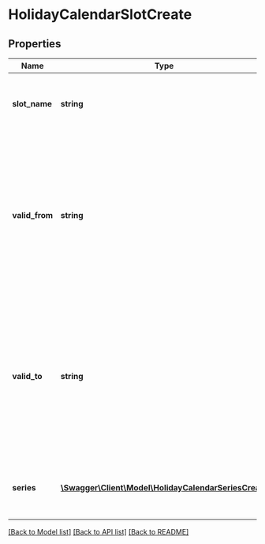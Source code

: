 # HolidayCalendarSlotCreate

## Properties
Name | Type | Description | Notes
------------ | ------------- | ------------- | -------------
**slot_name** | **string** | Name of the holiday calendar slot (max. 50 characters) | 
**valid_from** | **string** | Holiday calendar slot start time regardless of the time zone (ISO 8601-format compliant date with time, without time zone: yyyy-mm-ddThh:mm) | 
**valid_to** | **string** | Holiday calendar slot end time regardless of the time zone (ISO 8601-format compliant date with time, without time zone: yyyy-mm-ddThh:mm) | 
**series** | [**\Swagger\Client\Model\HolidayCalendarSeriesCreate**](HolidayCalendarSeriesCreate.md) | Time series to which this holiday calendar slot is assigned to | [optional] 

[[Back to Model list]](../README.md#documentation-for-models) [[Back to API list]](../README.md#documentation-for-api-endpoints) [[Back to README]](../README.md)



